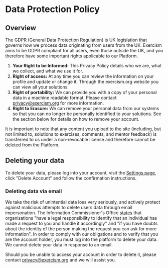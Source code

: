 # Data Protection Policy

## Overview

The GDPR (General Data Protection Regulation) is UK legislation that governs how we process data originating from users from the UK.
Exercism aims to be GDPR compliant for all users, even those outside the UK, and you therefore have some important rights applicable to our Platform.

1. **Your Right to be Informed:**
   This Privacy Policy details who we are, what we collect, and what we use it for.
2. **Right of access:**
   At any time you can review the information on your profile and update or change it.
   Through the exercism.org website you can view all your solutions.
3. **Right of portability:**
   We can provide you with a copy of your personal data in a machine readable format.
   Please contact privacy@exercism.org for more information.
4. **Right to Erasure:**
   We can remove your personal data from our systems so that you can no longer be personally identified to your solutions.
   See the section below for details on how to remove your account.

It is important to note that any content you upload to the site (including, but not limited to, solutions to exercises, comments, and mentor feedback) is transferred to us under a non-revocable license and therefore cannot be deleted from the Platform.

## Deleting your data

To delete your data, please log into your account, visit the [Settings page](https://exercism.org/settings), click "Delete Account" and follow the confirmation instructions.

### Deleting data via email

We take the risk of unintential data loss very seriously, and actively protect against malicious attempts to delete users data through email impersonation.
The Information Commissioner's Office [states](https://ico.org.uk/for-organisations/guide-to-data-protection/guide-to-the-general-data-protection-regulation-gdpr/individual-rights/right-to-erasure/) that organisations "have a legal responsibility to identify that an individual has made a request to you and handle it accordingly" and "if you have doubts about the identity of the person making the request you can ask for more information".
In order to comply with our obligations and to verify that you are the account holder, you must log into the platform to delete your data.
We cannot delete your data in response to an email.

Should you be unable to access your account in order to delete it, please contact privacy@exercism.org and we will assist you.
